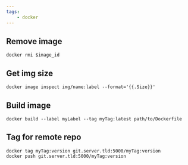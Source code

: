 ```yaml
---
tags:
    - docker
---
```


## Remove image

    docker rmi $image_id

## Get img size

    docker image inspect img/name:label --format='{{.Size}}'

## Build image

    docker build --label myLabel --tag myTag:latest path/to/Dockerfile

## Tag for remote repo

    docker tag myTag:version git.server.tld:5000/myTag:version
    docker push git.server.tld:5000/myTag:version
